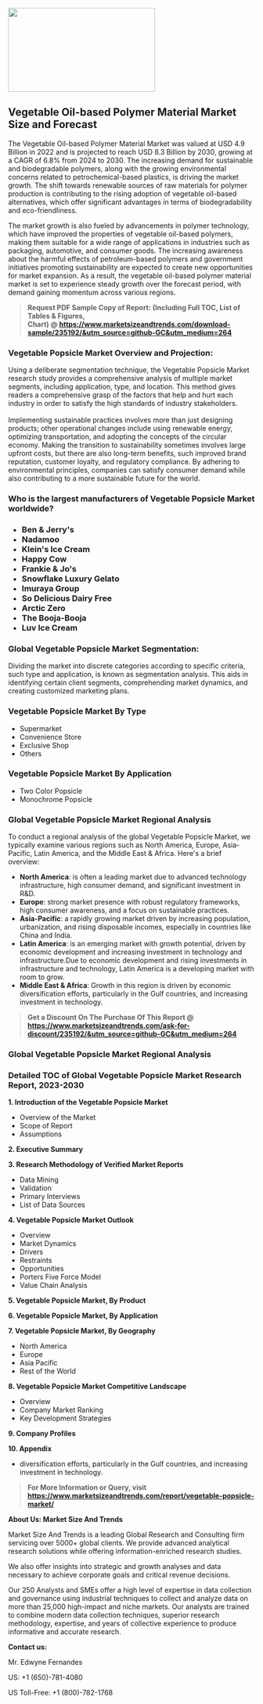 <p><img class="alignnone size-medium wp-image-20088" src="https://ffe5etoiles.com/wp-content/uploads/2024/12/MST1-300x171.png" alt="" width="300" height="171" /></p><h2>Vegetable Oil-based Polymer Material Market Size and Forecast</h2><p>The Vegetable Oil-based Polymer Material Market was valued at USD 4.9 Billion in 2022 and is projected to reach USD 8.3 Billion by 2030, growing at a CAGR of 6.8% from 2024 to 2030. The increasing demand for sustainable and biodegradable polymers, along with the growing environmental concerns related to petrochemical-based plastics, is driving the market growth. The shift towards renewable sources of raw materials for polymer production is contributing to the rising adoption of vegetable oil-based alternatives, which offer significant advantages in terms of biodegradability and eco-friendliness.</p><p>The market growth is also fueled by advancements in polymer technology, which have improved the properties of vegetable oil-based polymers, making them suitable for a wide range of applications in industries such as packaging, automotive, and consumer goods. The increasing awareness about the harmful effects of petroleum-based polymers and government initiatives promoting sustainability are expected to create new opportunities for market expansion. As a result, the vegetable oil-based polymer material market is set to experience steady growth over the forecast period, with demand gaining momentum across various regions.</p></p><blockquote id="" class=""><strong>Request PDF Sample Copy of Report: (Including Full TOC, List of Tables &amp; Figures, Chart)&nbsp;@&nbsp;<strong><a href="https://www.marketsizeandtrends.com/download-sample/235192/&utm_source=github-GC&utm_medium=264" target="_blank">https://www.marketsizeandtrends.com/download-sample/235192/&utm_source=github-GC&utm_medium=264</a></strong></strong></blockquote><h3 id="" class="">Vegetable Popsicle Market&nbsp;Overview and Projection:</h3><p id="" class="">Using a deliberate segmentation technique, the Vegetable Popsicle Market research study provides a comprehensive analysis of multiple market segments, including application, type, and location. This method gives readers a comprehensive grasp of the factors that help and hurt each industry in order to satisfy the high standards of industry stakeholders. <br /> <br />Implementing sustainable practices involves more than just designing products; other operational changes include using renewable energy, optimizing transportation, and adopting the concepts of the circular economy. Making the transition to sustainability sometimes involves large upfront costs, but there are also long-term benefits, such improved brand reputation, customer loyalty, and regulatory compliance. By adhering to environmental principles, companies can satisfy consumer demand while also contributing to a more sustainable future for the world.</p><h3 id="" class="">Who is the largest manufacturers of&nbsp;Vegetable Popsicle Market worldwide?</h3><h3 class=""><p><ul><li>Ben & Jerry's </li><li> Nadamoo </li><li> Klein's Ice Cream </li><li> Happy Cow </li><li> Frankie & Jo's </li><li> Snowflake Luxury Gelato </li><li> Imuraya Group </li><li> So Delicious Dairy Free </li><li> Arctic Zero </li><li> The Booja-Booja </li><li> Luv Ice Cream</li></ul></p></h3><h3 id="" class="">Global&nbsp;Vegetable Popsicle Market Segmentation:</h3><p id="" class="">Dividing the market into discrete categories according to specific criteria, such type and application, is known as segmentation analysis. This aids in identifying certain client segments, comprehending market dynamics, and creating customized marketing plans.</p><h3 id="" class="">Vegetable Popsicle Market&nbsp;By Type</h3><p><p><ul><li>Supermarket</li><li> Convenience Store</li><li> Exclusive Shop</li><li> Others</p></li></ul></p></p><h3 id="" class="">Vegetable Popsicle Market&nbsp;By Application</h3><p class=""><p><ul><li>Two Color Popsicle</li><li> Monochrome Popsicle</li></ul></p></p><h3 id="" class="">Global Vegetable Popsicle Market Regional Analysis</h3><p id="" class="">To conduct a regional analysis of the global Vegetable Popsicle Market, we typically examine various regions such as North America, Europe, Asia-Pacific, Latin America, and the Middle East &amp; Africa. Here's a brief overview:</p><ul><li><strong>North America</strong>: is often a leading market due to advanced technology infrastructure, high consumer demand, and significant investment in R&amp;D.</li><li><strong>Europe</strong>: strong market presence with robust regulatory frameworks, high consumer awareness, and a focus on sustainable practices.</li><li><strong>Asia-Pacific</strong>: a rapidly growing market driven by increasing population, urbanization, and rising disposable incomes, especially in countries like China and India.</li><li><strong>Latin America</strong>: is an emerging market with growth potential, driven by economic development and increasing investment in technology and infrastructure.Due to economic development and rising investments in infrastructure and technology, Latin America is a developing market with room to grow.</li><li><strong>Middle East &amp; Africa</strong>: Growth in this region is driven by economic diversification efforts, particularly in the Gulf countries, and increasing investment in technology.</li></ul><blockquote id="" class=""><strong>Get a Discount On The Purchase Of This Report @ <strong><a href="https://www.marketsizeandtrends.com/ask-for-discount/235192/&utm_source=github-GC&utm_medium=264" target="_blank">https://www.marketsizeandtrends.com/ask-for-discount/235192/&utm_source=github-GC&utm_medium=264</a></strong></strong></blockquote><h3 id="" class="">Global Vegetable Popsicle Market Regional Analysis</h3><h3 id="" class="">Detailed TOC of Global Vegetable Popsicle Market Research Report, 2023-2030</h3><p id="" class=""><strong>1. Introduction of the Vegetable Popsicle Market</strong></p><ul><li>Overview of the Market</li><li>Scope of Report</li><li>Assumptions</li></ul><p id="" class=""><strong>2. Executive Summary</strong></p><p id="" class=""><strong>3. Research Methodology of Verified Market Reports</strong></p><ul><li>Data Mining</li><li>Validation</li><li>Primary Interviews</li><li>List of Data Sources</li></ul><p id="" class=""><strong>4. Vegetable Popsicle Market Outlook</strong></p><ul><li>Overview</li><li>Market Dynamics</li><li>Drivers</li><li>Restraints</li><li>Opportunities</li><li>Porters Five Force Model</li><li>Value Chain Analysis</li></ul><p id="" class=""><strong>5. Vegetable Popsicle Market, By Product</strong></p><p id="" class=""><strong>6. Vegetable Popsicle Market, By Application</strong></p><p id="" class=""><strong>7. Vegetable Popsicle Market, By Geography</strong></p><ul><li>North America</li><li>Europe</li><li>Asia Pacific</li><li>Rest of the World</li></ul><p id="" class=""><strong>8. Vegetable Popsicle Market Competitive Landscape</strong></p><ul><li>Overview</li><li>Company Market Ranking</li><li>Key Development Strategies</li></ul><p id="" class=""><strong>9. Company Profiles</strong></p><p id="" class=""><strong>10. Appendix</strong></p><ul><li>diversification efforts, particularly in the Gulf countries, and increasing investment in technology.</li></ul><blockquote id="" class=""><strong>For More Information or Query, visit <strong><strong><a href="https://www.marketsizeandtrends.com/report/vegetable-popsicle-market/" target="_blank">https://www.marketsizeandtrends.com/report/vegetable-popsicle-market/</a></strong></strong></strong></blockquote><p id="" class=""><strong>About Us: Market Size And Trends</strong></p><p id="" class="">Market Size And Trends is a leading Global Research and Consulting firm servicing over 5000+ global clients. We provide advanced analytical research solutions while offering information-enriched research studies.</p><p id="" class="">We also offer insights into strategic and growth analyses and data necessary to achieve corporate goals and critical revenue decisions.</p><p id="" class="">Our 250 Analysts and SMEs offer a high level of expertise in data collection and governance using industrial techniques to collect and analyze data on more than 25,000 high-impact and niche markets. Our analysts are trained to combine modern data collection techniques, superior research methodology, expertise, and years of collective experience to produce informative and accurate research.</p><p id="" class=""><strong>Contact us:</strong></p><p id="" class="">Mr. Edwyne Fernandes</p><p id="" class="">US: +1 (650)-781-4080</p><p id="" class="">US Toll-Free: +1 (800)-782-1768</p>
